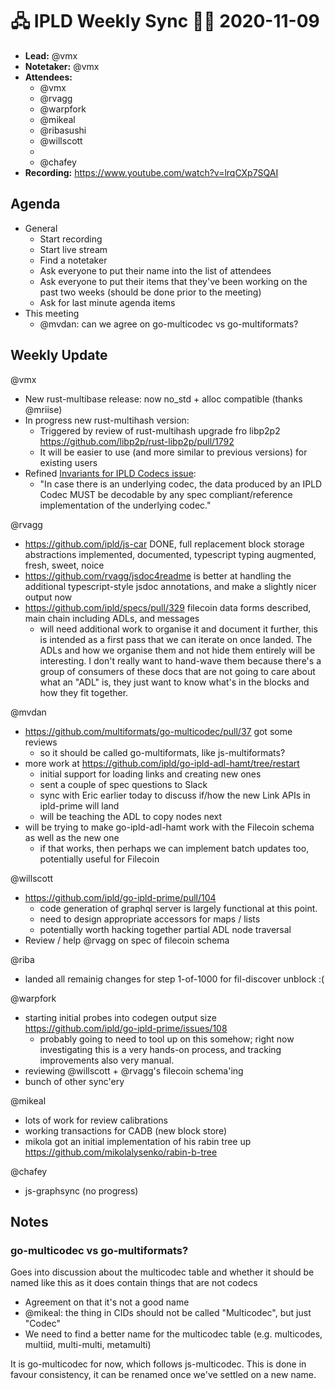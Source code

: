 # 🖧 IPLD Weekly Sync 🙌🏽 2020-11-09

- **Lead:** @vmx
- **Notetaker:** @vmx
- **Attendees:**
  - @vmx
  - @rvagg
  - @warpfork
  - @mikeal
  - @ribasushi
  - @willscott
  - 
  - @chafey
- **Recording:** https://www.youtube.com/watch?v=lrqCXp7SQAI


## Agenda

- General
  - Start recording
  - Start live stream
  - Find a notetaker
  - Ask everyone to put their name into the list of attendees
  - Ask everyone to put their items that they've been working on the past two weeks (should be done prior to the meeting)
  - Ask for last minute agenda items
- This meeting
  - @mvdan: can we agree on go-multicodec vs go-multiformats?


## Weekly Update

@vmx
 - New rust-multibase release: now no_std + alloc compatible (thanks @mriise)
 - In progress new rust-multihash version:
   - Triggered by review of rust-multihash upgrade fro libp2p2 https://github.com/libp2p/rust-libp2p/pull/1792
   - It will be easier to use (and more similar to previous versions) for existing users
 - Refined [Invariants for IPLD Codecs issue](https://github.com/ipld/specs/issues/328):
   - "In case there is an underlying codec, the data produced by an IPLD Codec MUST be decodable by any spec compliant/reference implementation of the underlying codec."

@rvagg
 - https://github.com/ipld/js-car DONE, full replacement block storage abstractions implemented, documented, typescript typing augmented, fresh, sweet, noice
 - https://github.com/rvagg/jsdoc4readme is better at handling the additional typescript-style jsdoc annotations, and make a slightly nicer output now
 - https://github.com/ipld/specs/pull/329 filecoin data forms described, main chain including ADLs, and messages
     - will need additional work to organise it and document it further, this is intended as a first pass that we can iterate on once landed. The ADLs and how we organise them and not hide them entirely will be interesting. I don't really want to hand-wave them because there's a group of consumers of these docs that are not going to care about what an "ADL" is, they just want to know what's in the blocks and how they fit together.

@mvdan
 - https://github.com/multiformats/go-multicodec/pull/37 got some reviews
     - so it should be called go-multiformats, like js-multiformats?
 - more work at https://github.com/ipld/go-ipld-adl-hamt/tree/restart
     - initial support for loading links and creating new ones
     - sent a couple of spec questions to Slack
     - sync with Eric earlier today to discuss if/how the new Link APIs in ipld-prime will land
     - will be teaching the ADL to copy nodes next
 - will be trying to make go-ipld-adl-hamt work with the Filecoin schema as well as the new one
     - if that works, then perhaps we can implement batch updates too, potentially useful for Filecoin

@willscott
- https://github.com/ipld/go-ipld-prime/pull/104
    - code generation of graphql server is largely functional at this point.
    - need to design appropriate accessors for maps / lists
    - potentially worth hacking together partial ADL node traversal
- Review / help @rvagg on spec of filecoin schema

@riba
- landed all remainig changes for step 1-of-1000 for fil-discover unblock :(

@warpfork
- starting initial probes into codegen output size https://github.com/ipld/go-ipld-prime/issues/108
	- probably going to need to tool up on this somehow; right now investigating this is a very hands-on process, and tracking improvements also very manual.
- reviewing @willscott + @rvagg's filecoin schema'ing
- bunch of other sync'ery

@mikeal
 - lots of work for review calibrations
 - working transactions for CADB (new block store)
 - mikola got an initial implementation of his rabin tree up https://github.com/mikolalysenko/rabin-b-tree

@chafey
 - js-graphsync (no progress)

## Notes

<!-- After each call, the notetaker submits a PR to https://github.com/ipld/team-mgmt to store the notes on the meeting-notes folder -->

### go-multicodec vs go-multiformats?

Goes into discussion about the multicodec table and whether it should be named like this as it does contain things that are not codecs
 - Agreement on that it's not a good name
 - @mikeal: the thing in CIDs should not be called "Multicodec", but just "Codec"
 - We need to find a better name for the multicodec table (e.g. multicodes, multiid, multi-multi, metamulti)

It is go-multicodec for now, which follows js-multicodec. This is done in favour consistency, it can be renamed once we've settled on a new name.
